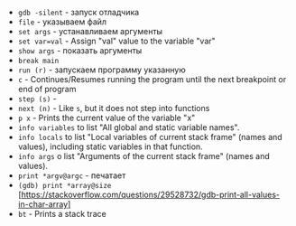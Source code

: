 - `gdb -silent` - запуск отладчика
- `file` - указываем файл
- `set args` - устанавливаем аргументы
- `set var=val` - Assign "val" value to the variable "var"
- `show args` - показать аргументы
- `break main` 
- `run (r)` - запускаем программу указанную
- `c` - Continues/Resumes running the program until the next breakpoint or end of program
- `step (s)` -
- `next (n)` - Like `s`, but it does not step into functions
- `p x` - Prints the current value of the variable "x"
- `info variables` to list "All global and static variable names".
- `info locals` to list "Local variables of current stack frame" (names and values), including static variables in that function.
- `info args` o list "Arguments of the current stack frame" (names and values).
- `print *argv@argc` - печатает
- `(gdb) print *array@size`  [https://stackoverflow.com/questions/29528732/gdb-print-all-values-in-char-array]
- `bt` - Prints a stack trace